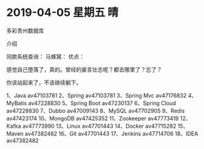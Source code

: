 # **2019-04-05 星期五 晴**

多彩贵州数据库

介绍

同款系统查询：
马蜂窝：
优点：

感觉自己堕落了，真的。曾经的豪言壮志呢？都去哪里了？忘了？

你该站起来了，不该继续躺下。

1、Java av47103781
2、Spring av47103781
3、Spring Mvc av47176832
4、MyBatis av47228830
5、Spring Boot av47230137
6、Spring Cloud av47228830
7、Dubbo av47009143
8、MySQL av47702905
9、Redis av47423174
10、MongoDB av47425352
11、Zookeeper av47773419
12、Kafka av47773990
13、Linux av47701443
14、Docker av47715282
15、Maven av47382482
16、Git av47701443
17、Jenkins av47714706
18、IDEA av47382482